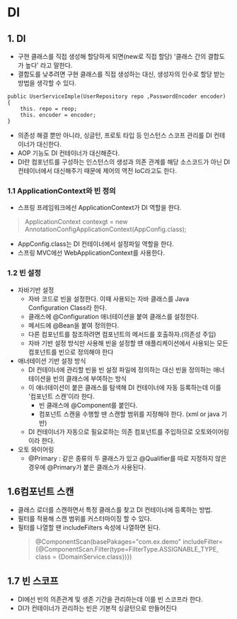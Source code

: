 # DI
## 1. DI
  - 구현 클래스를 직접 생성해 할당하게 되면(new로 직접 할당) '클래스 간의 결합도가 높다' 라고 말한다.
  - 결합도를 낮추려면 구현 클래스를 직접 생성하는 대신, 생성자의 인수로 할당 받는 방법을 생각할 수 있다.
  >
    public UserServiceImple(UserRepository repo ,PasswordEncoder encoder) {
        this. repo = reop;
        this. encoder = encoder;
    }
  - 의존성 해결 뿐만 아니라, 싱글턴, 프로토 타입 등 인스턴스 스코프 관리를 DI 컨테이너가 대신한다. 
  - AOP 기능도 DI 컨테이너가 대신해준다. 
  - DI란 컴포넌트를 구성하는 인스턴스의 생성과 의존 관계를 해당 소스코드가 아닌 DI 컨테이너에서 대신해주기 때문에 제어의 역전 IoC라고도 한다. 
  
### 1.1 ApplicationContext와 빈 정의
  - 스프링 프레임워크에선 ApplicationContext가 DI 역할을 한다. 
  >  ApplicationContext contexgt = new AnnotationConfigApplicationContext(AppConfig.class);
  - AppConfig.class는 DI 컨테이너에서 설정파일 역할을 한다. 
  - 스프링 MVC에선 WebApplicationContext를 사용한다. 
  
### 1.2 빈 설정
  - 자바기반 설정
    - 자바 코드로 빈을 설정한다. 이때 사용되는 자바 클래스를 Java Configuration Class라 한다.
    - 클래스에 @Configuration 애너테이션을 붙여 클래스를 설정한다. 
    - 메서드에 @Bean을 붙여 정의한다. 
    - 다른 컴포넌트를 참조하려면 컴포넌트의 메서드를 호출하자.(의존성 주입)
    - 자바 기반 설정 방식만 사용해 빈을 설정할 떈 애플리케이션에서 사용되는 모든 컴포넌트를 빈으로 정의해야 한다 
  - 애너테이션 기반 설정 방식
    - DI 컨테이너에 관리할 빈을 빈 설정 파일에 정의하는 대신 빈을 정의하는 애너테이션을 빈의 클래스에 부여하는 방식
    - 이 애너테이션이 붙은 클래스를 탐색해 DI 컨테이너에 자동 등록하는데 이를 '컴포넌트 스캔'이라 한다.
        - 빈 클래스에 @Component를 붙인다. 
        - 컴포넌트 스캔을 수행할 땐 스캔할 범위를 지정해야 한다. (xml or java 기반)
    - DI 컨테이너가 자동으로 필요로하는 의존 컴포넌트를 주입하므로 오토와이어링 이라 한다.
  - 오토 와이어링
    - @Primary : 같은 종류의 두 클래스가 있고 @Qualifier를 따로 지정하지 않은 경우에 @Primary가 붙은 클래스가 사용된다.
    
## 1.6컴포넌트 스캔
  - 클래스 로더를 스캔하면서 특정 클래스를 찾고 DI 컨테이너에 등록하는 방법. 
  - 필터를 적용해 스캔 범위를 커스터마이징 할 수 있다. 
  - 필터를 나열할 땐 includeFilters 속성에 나열하면 된다. 
    >  @ComponentScan(basePakages="com.ex.demo" includeFilter={@ComponentScan.Filter(type=FilterType.ASSIGNABLE_TYPE, class = {DomainService.class})}) 

## 1.7 빈 스코프
  - DI에선 빈의 의존관계 및 생존 기간을 관리하는데 이를 빈 스코프라 한다.
  - DI가 컨테이너가 관리하는 빈은 기본적 싱글턴으로 만들어진다   
